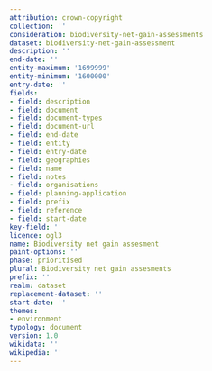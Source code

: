 ```yaml
---
attribution: crown-copyright
collection: ''
consideration: biodiversity-net-gain-assessments
dataset: biodiversity-net-gain-assessment
description: ''
end-date: ''
entity-maximum: '1699999'
entity-minimum: '1600000'
entry-date: ''
fields:
- field: description
- field: document
- field: document-types
- field: document-url
- field: end-date
- field: entity
- field: entry-date
- field: geographies
- field: name
- field: notes
- field: organisations
- field: planning-application
- field: prefix
- field: reference
- field: start-date
key-field: ''
licence: ogl3
name: Biodiversity net gain assesment
paint-options: ''
phase: prioritised
plural: Biodiversity net gain assesments
prefix: ''
realm: dataset
replacement-dataset: ''
start-date: ''
themes:
- environment
typology: document
version: 1.0
wikidata: ''
wikipedia: ''
---
```

